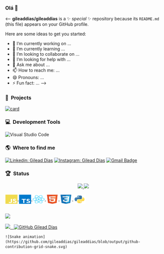 ### Olá 👋


<-- **gileaddias/gileaddias** is a ✨ _special_ ✨ repository because its `README.md` (this file) appears on your GitHub profile.

Here are some ideas to get you started:

- 🔭 I’m currently working on ...
- 🌱 I’m currently learning ...
- 👯 I’m looking to collaborate on ...
- 🤔 I’m looking for help with ...
- 💬 Ask me about ...
- 📫 How to reach me: ...
- 😄 Pronouns: ...
- ⚡ Fun fact: ...
  -->

### :file_folder: &nbsp;**Projects**

  [![card](https://github-readme-stats.vercel.app/api/pin/?username=gileaddias&repo=gileaddias&theme=dracula)](https://github.com/gileaddias/gileaddias)


### :computer: &nbsp;**Development Tools**

  ![Visual Studio Code](https://img.shields.io/badge/-Visual%20Studio%20Code-333333?style=flat&logo=visual-studio-code&logoColor=007ACC)
  
  ### :earth_americas: &nbsp;**Where to find me**

[![Linkedin: Gilead Dias](https://img.shields.io/badge/LinkedIn-0077B5?style=for-the-badge&logo=linkedin&logoColor=white&link=https://www.linkedin.com/in/giliade-dias-farias-1a94141bb/)](https://www.linkedin.com/in/giliade-dias-farias-1a94141bb/)
[![Instagram: Gilead Dias](https://img.shields.io/badge/Instagram-E4405F?style=for-the-badge&logo=instagram&logoColor=white&link=https://www.instagram.com/gileaddias)](https://www.instagram.com/gileaddias)
[![Gmail Badge](https://img.shields.io/badge/Gmail-D14836?style=for-the-badge&logo=gmail&logoColor=white&link=mailto:gfarias.gpf@gmail.com)](mailto:gfarias.gpf@gmail.com)

### :trophy: &nbsp;Status
<div align="center">
  <a href="https://github.com/gileaddias">
  <img height="180em" src="https://github-readme-stats.vercel.app/api?username=gileaddias&show_icons=true&theme=dracula&include_all_commits=true&count_private=true"/>
  <img height="180em" src="https://github-readme-stats.vercel.app/api/top-langs/?username=gileaddias&layout=compact&langs_count=7&theme=dark"/>
</div>
  
  <div style="display: inline_block"><br>
  <img align="center" alt="Rafa-Js" height="30" width="40" src="https://raw.githubusercontent.com/devicons/devicon/master/icons/javascript/javascript-plain.svg">
  <img align="center" alt="Rafa-Ts" height="30" width="40" src="https://raw.githubusercontent.com/devicons/devicon/master/icons/typescript/typescript-plain.svg">
  <img align="center" alt="Rafa-React" height="30" width="40" src="https://raw.githubusercontent.com/devicons/devicon/master/icons/react/react-original.svg">
  <img align="center" alt="Rafa-HTML" height="30" width="40" src="https://raw.githubusercontent.com/devicons/devicon/master/icons/html5/html5-original.svg">
  <img align="center" alt="Rafa-CSS" height="30" width="40" src="https://raw.githubusercontent.com/devicons/devicon/master/icons/css3/css3-original.svg">
  <img align="center" alt="Rafa-Python" height="30" width="40" src="https://raw.githubusercontent.com/devicons/devicon/master/icons/python/python-original.svg">
  
</div>
  
 <br />
  
![](./profile-3d-contrib/profile-night-green.svg)
  
  
 ![](https://komarev.com/ghpvc/?username=gileaddias&color=006bed) &nbsp;
[![GitHub Gilead Dias]( https://img.shields.io/github/followers/gileaddias?label=follow&style=social)](https://github.com/gileaddias)  
    
   
    
    ![Snake animation](https://github.com/gileaddias/gileaddias/blob/output/github-contribution-grid-snake.svg)
  
